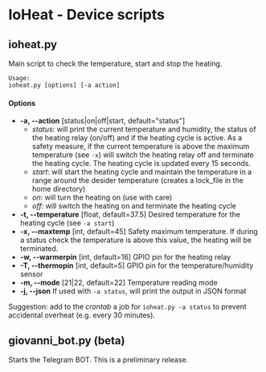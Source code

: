 # IoHeat - Device scripts

## ioheat.py

Main script to check the temperature, start and stop the heating.

```
Usage:
ioheat.py [options] [-a action] 
```

#### Options

 - **-a, --action** [status|on|off|start, default="status"]
   - _status_: will print the current temperature and humidity, the status of the heating relay (on/off) and if the heating cycle is active. As a safety measure, if the current temperature is above the maximum temperature (see `-x`) will switch the heating relay off and terminate the heating cycle.  The heating cycle is updated every 15 seconds.
   - _start_: will start the heating cycle and maintain the temperature in a range around the desider temperature (creates a lock_file in the home directory)
   - _on_: will turn the heating on (use with care)
   - _off_: will switch the heating on and terminate the heating cycle
 - **-t, --temperature** [float, default=37.5]
 Desired temperature for the heating cycle (see `-a start`)
 - **-x, --maxtemp** [int, default=45]
 Safety maximum temperature. If during a status check the temperature is above this value, the heating will be terminated.
 - **-w, --warmerpin** [int, default=16]
 GPIO pin for the heating relay
 - **-T, --thermopin** [int, default=5]
 GPIO pin for the temperature/humidity sensor
 - **-m, --mode** [21|22, default=22]
 Temperature reading mode
 - **-j, --json**
 If used with `-a status`, will print the output in JSON format
 
 
Suggestion: add to the _crontab_ a job for `ioheat.py -a status` to prevent accidental overheat (e.g. every 30 minutes).
 
## giovanni_bot.py (beta)

Starts the Telegram BOT. This is a preliminary release.
